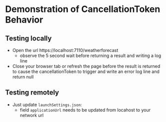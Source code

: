 ﻿# Demonstration of CancellationToken Behavior

## Testing locally
- Open the url https://localhost:7110/weatherforecast
	- observe the 5 second wait before returning a result and writing a log line
- Close your browser tab or refresh the page before the result is returned to cause the cancellationToken to trigger and write an error log line and return null

## Testing remotely
- Just update `launchSettings.json`:
	- field `applicationUrl` needs to be updated from locahost to your network url